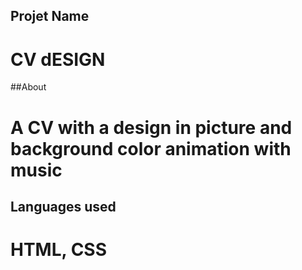 ## Projet Name
# CV dESIGN
##About
# A CV with a design in picture and background color animation with music
## Languages used
# HTML, CSS
